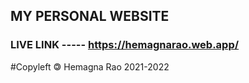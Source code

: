 ## MY PERSONAL WEBSITE

### LIVE LINK ----- https://hemagnarao.web.app/


#Copyleft 🄯 Hemagna Rao 2021-2022

